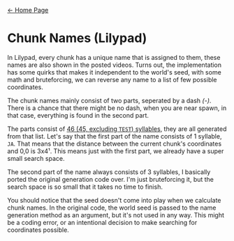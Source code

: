 [← Home Page](../README.md#6-mechanics)

# Chunk Names (Lilypad)
In Lilypad, every chunk has a unique name that is assigned to them, these names are also shown in the posted videos.
Turns out, the implementation has some quirks that makes it independent to the world's seed, with some math and bruteforcing, we can reverse any name to a list of few possible coordinates.

The chunk names mainly consist of two parts, seperated by a dash *(-)*.  
There is a chance that there might be no dash, when you are near spawn, in that case, everything is found in the second part.

The parts consist of [46 (45, excluding `TEST`) syllables](syllables.txt), they are all generated from that list.
Let's say that the first part of the name consists of 1 syllable, `JA`. That means that the distance between the current chunk's coordinates and 0,0 is 3x4¹. This means just with the first part, we already have a super small search space.

The second part of the name always consists of 3 syllables, I basically ported the original generation code over. I'm just bruteforcing it, but the search space is so small that it takes no time to finish.

You should notice that the seed doesn't come into play when we calculate chunk names. In the original code, the world seed is passed to the name generation method as an argument, but it's not used in any way. This might be a coding error, or an intentional decision to make searching for coordinates possible.